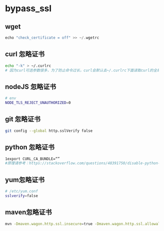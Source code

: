 # bypass_ssl


## wget

```c
echo "check_certificate = off" >> ~/.wgetrc
```

## curl 忽略证书

```bash
echo "-k" > ~/.curlrc
# 因为curl可选参数很多，为了防止命令过长，curl会默认去~/.curlrc下面读取curl的全局参数设置
```

## nodeJS 忽略证书

```bash
# env
NODE_TLS_REJECT_UNAUTHORIZED=0
```

## git 忽略证书

```bash
git config --global http.sslVerify false
```

## python 忽略证书

```bash
1export CURL_CA_BUNDLE=“”
#原理请参考：https://stackoverflow.com/questions/48391750/disable-python-requests-ssl-validation-for-an-imported-module
```

## yum忽略证书

```bash
# /etc/yum.conf
sslverify=false
```

## maven忽略证书

```bash
mvn -Dmaven.wagon.http.ssl.insecure=true -Dmaven.wagon.http.ssl.allowall=true -Dmaven.wagon.http.ssl.ignore.validity.dates=true
```
